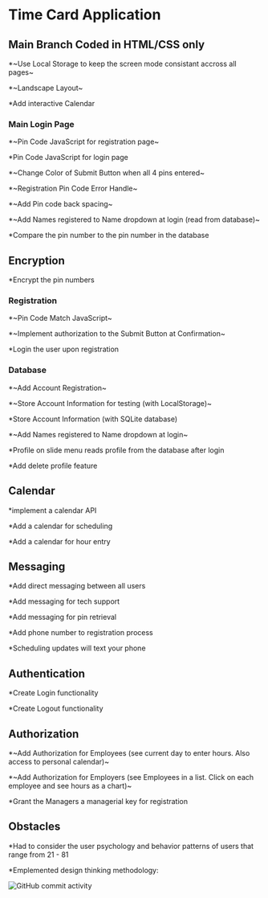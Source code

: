 # Time Card Application

## Main Branch Coded in HTML/CSS only

\*~Use Local Storage to keep the screen mode consistant accross all pages~

\*~Landscape Layout~

\*Add interactive Calendar

### Main Login Page

\*~Pin Code JavaScript for registration page~

\*Pin Code JavaScript for login page

\*~Change Color of Submit Button when all 4 pins entered~

\*~Registration Pin Code Error Handle~

\*~Add Pin code back spacing~

\*~Add Names registered to Name dropdown at login (read from database)~

\*Compare the pin number to the pin number in the database

## Encryption

\*Encrypt the pin numbers

### Registration

\*~Pin Code Match JavaScript~

\*~Implement authorization to the Submit Button at Confirmation~

\*Login the user upon registration

### Database

\*~Add Account Registration~

\*~Store Account Information for testing (with LocalStorage)~

\*Store Account Information (with SQLite database)

\*~Add Names registered to Name dropdown at login~

\*Profile on slide menu reads profile from the database after login

\*Add delete profile feature

## Calendar

\*implement a calendar API

\*Add a calendar for scheduling

\*Add a calendar for hour entry

## Messaging

\*Add direct messaging between all users

\*Add messaging for tech support

\*Add messaging for pin retrieval

\*Add phone number to registration process

\*Scheduling updates will text your phone

## Authentication

\*Create Login functionality

\*Create Logout functionality

## Authorization

\*~Add Authorization for Employees (see current day to enter hours. Also access to personal calendar)~

\*~Add Authorization for Employers (see Employees in a list. Click on each employee and see hours as a chart)~

\*Grant the Managers a managerial key for registration

## Obstacles

\*Had to consider the user psychology and behavior patterns of users that range from 21 - 81

\*Emplemented design thinking methodology:

![GitHub commit activity](https://img.shields.io/github/commit-activity/t/courthub74/hazel_park_time_card?style=flat&logo=GitHub)
